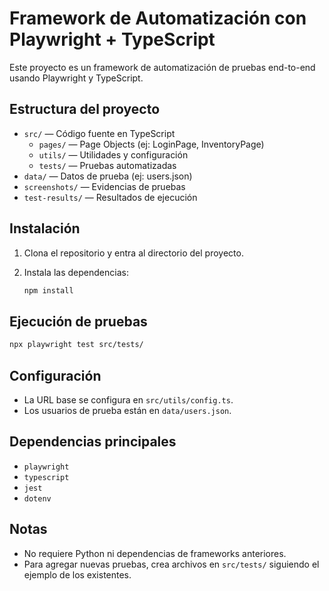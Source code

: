 # Framework de Automatización con Playwright + TypeScript

Este proyecto es un framework de automatización de pruebas end-to-end usando Playwright y TypeScript.

## Estructura del proyecto

- `src/` — Código fuente en TypeScript
	- `pages/` — Page Objects (ej: LoginPage, InventoryPage)
	- `utils/` — Utilidades y configuración
	- `tests/` — Pruebas automatizadas
- `data/` — Datos de prueba (ej: users.json)
- `screenshots/` — Evidencias de pruebas
- `test-results/` — Resultados de ejecución

## Instalación

1. Clona el repositorio y entra al directorio del proyecto.
2. Instala las dependencias:

	 ```bash
	 npm install
	 ```

## Ejecución de pruebas

```bash
npx playwright test src/tests/
```

## Configuración

- La URL base se configura en `src/utils/config.ts`.
- Los usuarios de prueba están en `data/users.json`.

## Dependencias principales

- `playwright`
- `typescript`
- `jest`
- `dotenv`

## Notas

- No requiere Python ni dependencias de frameworks anteriores.
- Para agregar nuevas pruebas, crea archivos en `src/tests/` siguiendo el ejemplo de los existentes.

